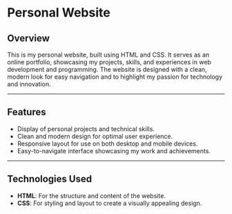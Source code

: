 # Personal Website  

## Overview  
This is my personal website, built using HTML and CSS. It serves as an online portfolio, showcasing my projects, skills, and experiences in web development and programming. 
The website is designed with a clean, modern look for easy navigation and to highlight my passion for technology and innovation.  

---

## Features  
- Display of personal projects and technical skills.  
- Clean and modern design for optimal user experience.  
- Responsive layout for use on both desktop and mobile devices.  
- Easy-to-navigate interface showcasing my work and achievements.  

---

## Technologies Used  
- **HTML**: For the structure and content of the website.  
- **CSS**: For styling and layout to create a visually appealing design.  
